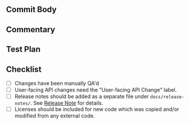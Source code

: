 ## Commit Body

<!---
When squash-and-merging, copy this directly into the description field. Check
the "Example Commit Body" for conventional commit semantics.

For breaking changes, please lead with "BREAKING CHANGE:". This section should
include a reference to the Jira ticket or Github issue. e.g. "[DET-1234]".
-->

## Commentary

<!---
Use this section of your description to add context to the PR. Could be for
particularly tricky bits of code that could use extra scrutiny, historical
context useful for reviewers, etc.
--->

## Test Plan

<!---
Describe the scenarios in which you've tested your change, with screenshots as
appropriate. Reviewers may ask questions about this test plan to ensure adequate
coverage of changes.
-->

## Checklist

- [ ] Changes have been manually QA'd
- [ ] User-facing API changes need the "User-facing API Change" label.
- [ ] Release notes should be added as a separate file under `docs/release-notes/`.
  See [Release Note](https://github.com/determined-ai/determined/blob/master/docs/release-notes/README.md) for details.
- [ ] Licenses should be included for new code which was copied and/or modified from any external code.

<!---
Example Commit Body: "docs: tweak recommended "pip install" usage".

Specifically, this title should contain a type and a description
of the change being made:

User-facing change types:

- docs: docs-only change
- feat: new user-facing feature
- fix: bug fix
- perf: performance improvement

Internal change types:

- build: build system change (anything in a `Makefile`, mostly)
- chore: any internal change not covered by another type
- ci: anything that touches `.circleci`
- refactor: internal refactor
- style: style change
- test: new tests

See https://www.conventionalcommits.org/en/v1.0.0/ for background.

The first line should also:

- be at most 89 characters long
- contain a description that is at most 72 characters long
- not end with sentence-ending punctuation
- start (after the type) with a lowercase imperative ("add", "fix")
-->

